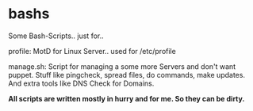 bashs
=====

Some Bash-Scripts.. just for..

profile: MotD for Linux Server.. used for /etc/profile

manage.sh: Script for managing a some more Servers and don't want puppet. Stuff like pingcheck, spread files, do commands, make updates. And extra tools like DNS Check for Domains.


**All scripts are written mostly in hurry and for me. So they can be dirty.**
